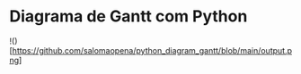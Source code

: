 # Diagrama de Gantt com Python
!()[https://github.com/salomaopena/python_diagram_gantt/blob/main/output.png]
 
